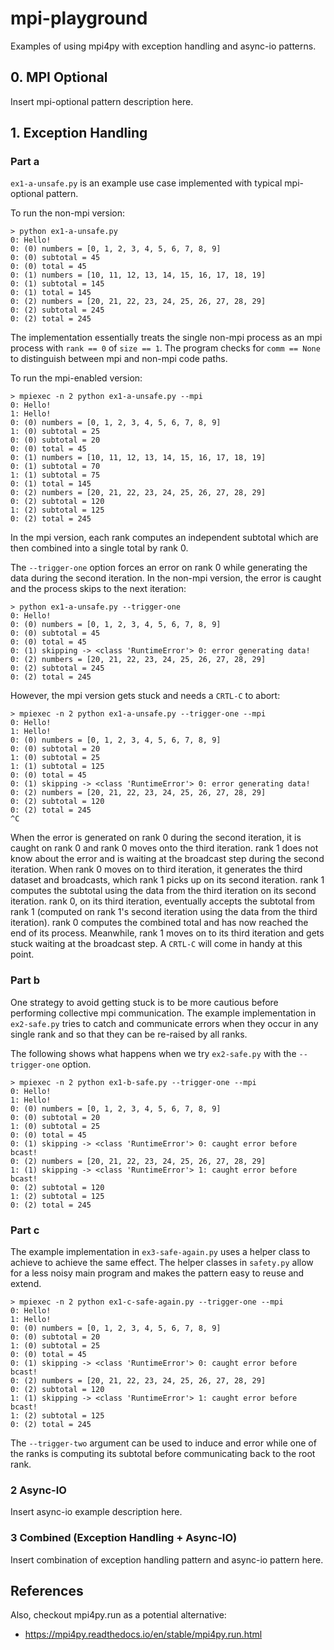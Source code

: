 # mpi-playground

Examples of using mpi4py with exception handling and async-io patterns.

## 0. MPI Optional

Insert mpi-optional pattern description here.

## 1. Exception Handling

### Part a

`ex1-a-unsafe.py` is an example use case implemented with typical mpi-optional pattern. 

To run the non-mpi version:

```
> python ex1-a-unsafe.py
0: Hello!
0: (0) numbers = [0, 1, 2, 3, 4, 5, 6, 7, 8, 9]
0: (0) subtotal = 45
0: (0) total = 45
0: (1) numbers = [10, 11, 12, 13, 14, 15, 16, 17, 18, 19]
0: (1) subtotal = 145
0: (1) total = 145
0: (2) numbers = [20, 21, 22, 23, 24, 25, 26, 27, 28, 29]
0: (2) subtotal = 245
0: (2) total = 245
```

The implementation essentially treats the single non-mpi process as an mpi process with `rank == 0` of `size == 1`. The program checks for `comm == None` to distinguish between mpi and non-mpi code paths.

To run the mpi-enabled version:

```
> mpiexec -n 2 python ex1-a-unsafe.py --mpi
0: Hello!
1: Hello!
0: (0) numbers = [0, 1, 2, 3, 4, 5, 6, 7, 8, 9]
1: (0) subtotal = 25
0: (0) subtotal = 20
0: (0) total = 45
0: (1) numbers = [10, 11, 12, 13, 14, 15, 16, 17, 18, 19]
0: (1) subtotal = 70
1: (1) subtotal = 75
0: (1) total = 145
0: (2) numbers = [20, 21, 22, 23, 24, 25, 26, 27, 28, 29]
0: (2) subtotal = 120
1: (2) subtotal = 125
0: (2) total = 245
```

In the mpi version, each rank computes an independent subtotal which are then combined into a single total by rank 0.

The `--trigger-one` option forces an error on rank 0 while generating the data during the second iteration. In the non-mpi version, the error is caught and the process skips to the next iteration:

```
> python ex1-a-unsafe.py --trigger-one
0: Hello!
0: (0) numbers = [0, 1, 2, 3, 4, 5, 6, 7, 8, 9]
0: (0) subtotal = 45
0: (0) total = 45
0: (1) skipping -> <class 'RuntimeError'> 0: error generating data!
0: (2) numbers = [20, 21, 22, 23, 24, 25, 26, 27, 28, 29]
0: (2) subtotal = 245
0: (2) total = 245
```

However, the mpi version gets stuck and needs a `CRTL-C` to abort:

```
> mpiexec -n 2 python ex1-a-unsafe.py --trigger-one --mpi
0: Hello!
1: Hello!
0: (0) numbers = [0, 1, 2, 3, 4, 5, 6, 7, 8, 9]
0: (0) subtotal = 20
1: (0) subtotal = 25
1: (1) subtotal = 125
0: (0) total = 45
0: (1) skipping -> <class 'RuntimeError'> 0: error generating data!
0: (2) numbers = [20, 21, 22, 23, 24, 25, 26, 27, 28, 29]
0: (2) subtotal = 120
0: (2) total = 245
^C
```

When the error is generated on rank 0 during the second iteration, it is caught on rank 0 and rank 0 moves onto the third iteration. rank 1 does not know about the error and is waiting at the broadcast step during the second iteration. When rank 0 moves on to third iteration, it generates the third dataset and broadcasts, which rank 1 picks up on its second iteration. rank 1 computes the subtotal using the data from the third iteration on its second iteration. rank 0, on its third iteration, eventually accepts the subtotal from rank 1 (computed on rank 1's second iteration using the data from the third iteration). rank 0 computes the combined total and has now reached the end of its process. Meanwhile, rank 1 moves on to its third iteration and gets stuck waiting at the broadcast step. A `CRTL-C` will come in handy at this point.

### Part b

One strategy to avoid getting stuck is to be more cautious before performing collective mpi communication. The example implementation in `ex2-safe.py` tries to catch and communicate errors when they occur in any single rank and so that they can be re-raised by all ranks.

The following shows what happens when we try `ex2-safe.py` with the `--trigger-one` option.

```
> mpiexec -n 2 python ex1-b-safe.py --trigger-one --mpi
0: Hello!
1: Hello!
0: (0) numbers = [0, 1, 2, 3, 4, 5, 6, 7, 8, 9]
0: (0) subtotal = 20
1: (0) subtotal = 25
0: (0) total = 45
0: (1) skipping -> <class 'RuntimeError'> 0: caught error before bcast!
0: (2) numbers = [20, 21, 22, 23, 24, 25, 26, 27, 28, 29]
1: (1) skipping -> <class 'RuntimeError'> 1: caught error before bcast!
0: (2) subtotal = 120
1: (2) subtotal = 125
0: (2) total = 245
```

### Part c

The example implementation in `ex3-safe-again.py` uses a helper class to achieve to achieve the same effect. The helper classes in `safety.py` allow for a less noisy main program and makes the pattern easy to reuse and extend.

```
> mpiexec -n 2 python ex1-c-safe-again.py --trigger-one --mpi
0: Hello!
1: Hello!
0: (0) numbers = [0, 1, 2, 3, 4, 5, 6, 7, 8, 9]
0: (0) subtotal = 20
1: (0) subtotal = 25
0: (0) total = 45
0: (1) skipping -> <class 'RuntimeError'> 0: caught error before bcast!
0: (2) numbers = [20, 21, 22, 23, 24, 25, 26, 27, 28, 29]
0: (2) subtotal = 120
1: (1) skipping -> <class 'RuntimeError'> 1: caught error before bcast!
1: (2) subtotal = 125
0: (2) total = 245
```

The `--trigger-two` argument can be used to induce and error while one of the ranks is computing its subtotal before communicating back to the root rank. 

### 2 Async-IO

Insert async-io example description here.

### 3 Combined (Exception Handling + Async-IO)

Insert combination of exception handling pattern and async-io pattern here.

## References

Also, checkout mpi4py.run as a potential alternative:
 * https://mpi4py.readthedocs.io/en/stable/mpi4py.run.html


